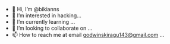 - 👋 Hi, I’m @bikianns
- 👀 I’m interested in hacking...
- 🌱 I’m currently learning ...
- 💞️ I’m looking to collaborate on ...
- 📫 How to reach me at email godwinskiragu143@gmail.com ...

<!---
bikianns/bikianns is a ✨ special ✨ repository because its `README.md` (this file) appears on your GitHub profile.
You can click the Preview link to take a look at your changes.
--->
